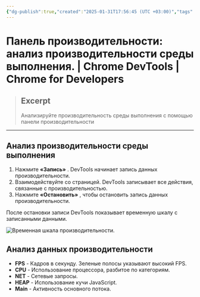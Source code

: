 ```yaml
---
{"dg-publish":true,"created":"2025-01-31T17:56:45 (UTC +03:00)","tags":[],"source":"https://developer.chrome.com/docs/devtools/performance?hl=ru","author":"Kayce Basques","permalink":"/projects/extentions/dev-tools/performance-panel/","dgPassFrontmatter":true}
---
```



# Панель производительности: анализ производительности среды выполнения.  |  Chrome DevTools  |  Chrome for Developers

> ## Excerpt
> Анализируйте производительность среды выполнения с помощью панели производительности

---

## Анализ производительности среды выполнения

1.  Нажмите **«Запись»** . DevTools начинает запись данных производительности.
2.  Взаимодействуйте со страницей. DevTools записывает все действия, связанные с производительностью.
3.  Нажмите **«Остановить»** , чтобы остановить запись данных производительности.

После остановки записи DevTools показывает временную шкалу с записанными данными.

![Временная шкала производительности.](https://developer.chrome.com/static/docs/devtools/performance/image/performance-timeline.png?hl=ru)

## Анализ данных производительности

- **FPS** - Кадров в секунду. Зеленые полосы указывают высокий FPS.
- **CPU** - Использование процессора, разбитое по категориям.
- **NET** - Сетевые запросы.
- **HEAP** - Использование кучи JavaScript.
- **Main** - Активность основного потока. 
